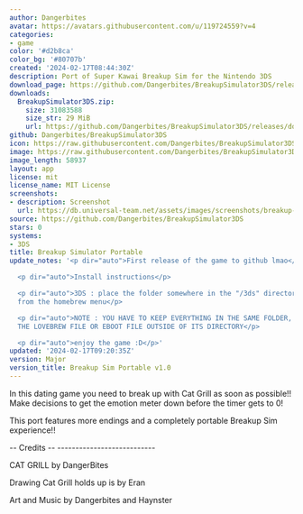 ```yaml
---
author: Dangerbites
avatar: https://avatars.githubusercontent.com/u/119724559?v=4
categories:
- game
color: '#d2b8ca'
color_bg: '#80707b'
created: '2024-02-17T08:44:30Z'
description: Port of Super Kawai Breakup Sim for the Nintendo 3DS
download_page: https://github.com/Dangerbites/BreakupSimulator3DS/releases
downloads:
  BreakupSimulator3DS.zip:
    size: 31083588
    size_str: 29 MiB
    url: https://github.com/Dangerbites/BreakupSimulator3DS/releases/download/Major/BreakupSimulator3DS.zip
github: Dangerbites/BreakupSimulator3DS
icon: https://raw.githubusercontent.com/Dangerbites/BreakupSimulator3DS/main/breakup-icon.png
image: https://raw.githubusercontent.com/Dangerbites/BreakupSimulator3DS/main/breakup-banner.png
image_length: 58937
layout: app
license: mit
license_name: MIT License
screenshots:
- description: Screenshot
  url: https://db.universal-team.net/assets/images/screenshots/breakup-simulator-portable/screenshot.png
source: https://github.com/Dangerbites/BreakupSimulator3DS
stars: 0
systems:
- 3DS
title: Breakup Simulator Portable
update_notes: '<p dir="auto">First release of the game to github lmao</p>

  <p dir="auto">Install instructions</p>

  <p dir="auto">3DS : place the folder somewhere in the "/3ds" directory and run "Lovebrew"
  from the homebrew menu</p>

  <p dir="auto">NOTE : YOU HAVE TO KEEP EVERYTHING IN THE SAME FOLDER, DO NOT MOVE
  THE LOVEBREW FILE OR EBOOT FILE OUTSIDE OF ITS DIRECTORY</p>

  <p dir="auto">enjoy the game :D</p>'
updated: '2024-02-17T09:20:35Z'
version: Major
version_title: Breakup Sim Portable v1.0
---
```

In this dating game you need to break up with Cat Grill as soon as possible!! Make decisions to get the emotion meter down before the timer gets to 0!

This port features more endings and a completely portable Breakup Sim experience!!

-- Credits -- ---------------------------

CAT GRILL by DangerBites

Drawing Cat Grill holds up is by Eran

Art and Music by Dangerbites and Haynster